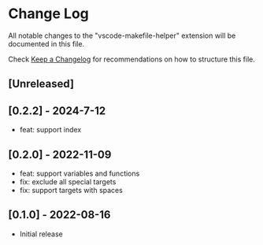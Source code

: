 # Change Log

All notable changes to the "vscode-makefile-helper" extension will be documented in this file.

Check [Keep a Changelog](http://keepachangelog.com/) for recommendations on how to structure this file.

## [Unreleased]

## [0.2.2] - 2024-7-12
- feat: support index

## [0.2.0] - 2022-11-09

- feat: support variables and functions
- fix: exclude all special targets
- fix: support targets with spaces

## [0.1.0] - 2022-08-16

- Initial release
